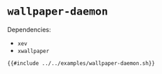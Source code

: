 # `wallpaper-daemon`

Dependencies:
* `xev`
* `xwallpaper`

```sh
{{#include ../../examples/wallpaper-daemon.sh}}
```
